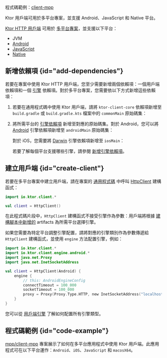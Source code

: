 [//]: # (title: 多平台)

<tldr>
<p>
程式碼範例：<a href="https://github.com/ktorio/ktor-samples/tree/main/client-mpp">client-mpp</a>
</p>
</tldr>

<link-summary>
Ktor 用戶端可用於多平台專案，並支援 Android、JavaScript 和 Native 平台。
</link-summary>

[Ktor HTTP 用戶端](client-create-and-configure.md) 可用於 [多平台專案](https://kotlinlang.org/docs/multiplatform.html)，並支援以下平台：
* JVM
* [Android](https://kotlinlang.org/docs/android-overview.html)
* [JavaScript](https://kotlinlang.org/docs/js-overview.html)
* [Native](https://kotlinlang.org/docs/native-overview.html)

## 新增依賴項 {id="add-dependencies"}
若要在專案中使用 Ktor HTTP 用戶端，您至少需要新增兩個依賴項：一個用戶端依賴項和一個 [引擎](client-engines.md) 依賴項。對於多平台專案，您需要依以下方式新增這些依賴項：
1. 若要在通用程式碼中使用 Ktor 用戶端，請將 `ktor-client-core` 依賴項新增至 `build.gradle` 或 `build.gradle.kts` 檔案中的 `commonMain` 原始碼集：
   <var name="platform_name" value="common"/>
   <var name="artifact_name" value="ktor-client-core"/>
   <Tabs group="languages">
       <TabItem title="Gradle (Kotlin)" group-key="kotlin">
           <code-block lang="Kotlin" code="               val %platform_name%Main by getting {&#10;                   dependencies {&#10;                       implementation(&quot;io.ktor:%artifact_name%:$ktor_version&quot;)&#10;                   }&#10;               }"/>
       </TabItem>
       <TabItem title="Gradle (Groovy)" group-key="groovy">
           <code-block lang="Groovy" code="               %platform_name%Main {&#10;                   dependencies {&#10;                       implementation &quot;io.ktor:%artifact_name%:$ktor_version&quot;&#10;                   }&#10;               }"/>
       </TabItem>
   </Tabs>
2. 將所需平台的 [引擎依賴項](client-engines.md#dependencies) 新增至對應的原始碼集。對於 Android，您可以將 [Android](client-engines.md#android) 引擎依賴項新增至 `androidMain` 原始碼集：
   <var name="platform_name" value="android"/>
   <var name="artifact_name" value="ktor-client-android"/>
   <Tabs group="languages">
       <TabItem title="Gradle (Kotlin)" group-key="kotlin">
           <code-block lang="Kotlin" code="               val %platform_name%Main by getting {&#10;                   dependencies {&#10;                       implementation(&quot;io.ktor:%artifact_name%:$ktor_version&quot;)&#10;                   }&#10;               }"/>
       </TabItem>
       <TabItem title="Gradle (Groovy)" group-key="groovy">
           <code-block lang="Groovy" code="               %platform_name%Main {&#10;                   dependencies {&#10;                       implementation &quot;io.ktor:%artifact_name%:$ktor_version&quot;&#10;                   }&#10;               }"/>
       </TabItem>
   </Tabs>
   
   對於 iOS，您需要將 [Darwin](client-engines.md#darwin) 引擎依賴項新增至 `iosMain`：
   <var name="platform_name" value="ios"/>
   <var name="artifact_name" value="ktor-client-darwin"/>
   <Tabs group="languages">
       <TabItem title="Gradle (Kotlin)" group-key="kotlin">
           <code-block lang="Kotlin" code="               val %platform_name%Main by getting {&#10;                   dependencies {&#10;                       implementation(&quot;io.ktor:%artifact_name%:$ktor_version&quot;)&#10;                   }&#10;               }"/>
       </TabItem>
       <TabItem title="Gradle (Groovy)" group-key="groovy">
           <code-block lang="Groovy" code="               %platform_name%Main {&#10;                   dependencies {&#10;                       implementation &quot;io.ktor:%artifact_name%:$ktor_version&quot;&#10;                   }&#10;               }"/>
       </TabItem>
   </Tabs>
   
   若要了解每個平台支援哪些引擎，請參閱 [新增引擎依賴項](client-engines.md#dependencies)。

## 建立用戶端 {id="create-client"}
若要在多平台專案中建立用戶端，請在專案的 [通用程式碼](https://kotlinlang.org/docs/mpp-discover-project.html#source-sets) 中呼叫 [HttpClient](https://api.ktor.io/ktor-client/ktor-client-core/io.ktor.client/-http-client/index.html) 建構函式：

```kotlin
import io.ktor.client.*

val client = HttpClient()
```

在此程式碼片段中，`HttpClient` 建構函式不接受引擎作為參數：用戶端將根據 [建構腳本中新增的](#add-dependencies) artifacts 為所需平台選擇引擎。

如果您需要為特定平台調整引擎配置，請將對應的引擎類別作為參數傳遞給 `HttpClient` 建構函式，並使用 `engine` 方法配置引擎，例如：
```kotlin
import io.ktor.client.*
import io.ktor.client.engine.android.*
import java.net.Proxy
import java.net.InetSocketAddress

val client = HttpClient(Android) {
    engine {
        // this: AndroidEngineConfig
        connectTimeout = 100_000
        socketTimeout = 100_000
        proxy = Proxy(Proxy.Type.HTTP, new InetSocketAddress("localhost", 8080))
    }
}
```

您可以從 [用戶端引擎](client-engines.md) 了解如何配置所有引擎類型。

## 程式碼範例 {id="code-example"}

[mpp/client-mpp](https://github.com/ktorio/ktor-samples/tree/main/client-mpp) 專案展示了如何在多平台應用程式中使用 Ktor 用戶端。此應用程式可在以下平台運作：`Android`、`iOS`、`JavaScript` 和 `macosX64`。